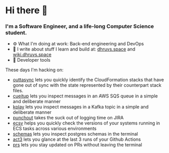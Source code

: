 Hi there 👋
===

### I'm a Software Engineer, and a life-long Computer Science student.


- ⚙️  What I'm doing at work: Back-end engineering and DevOps
- 🌱 I write about stuff I learn and build at:
    [dhruvs.space](https://dhruvs.space) and [wiki.dhruvs.space](https://wiki.dhruvs.space)
- 💙 Developer tools

These days I'm hacking on:

- [outtasync](https://github.com/dhth/outtasync) lets you quickly identify the
  CloudFormation stacks that have gone out of sync with the state represented by
  their counterpart stack files.
- [cueitup](https://github.com/dhth/cueitup) lets you inspect messages in an AWS SQS queue in a simple
    and deliberate manner
- [kplay](https://github.com/dhth/kplay) lets you inspect messages in a Kafka topic in a simple and
    deliberate manner
- [punchout](https://github.com/dhth/punchout) takes the suck out of logging time on JIRA
- [ecsv](https://github.com/dhth/ecsv) helps you quickly check the versions of your systems running in ECS tasks across various environments
- [schemas](https://github.com/dhth/schemas) lets you inspect postgres schemas in the terminal
- [act3](https://github.com/dhth/act3) lets you glance at the last 3 runs of your Github Actions
- [prs](https://github.com/dhth/prs) lets you stay updated on PRs without leaving the terminal
